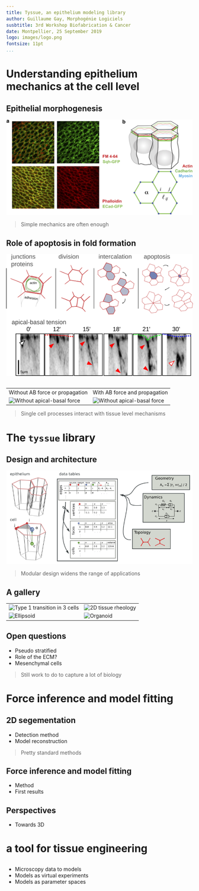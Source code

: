 ```yaml
---
title: Tyssue, an epithelium modeling library
author: Guillaume Gay, Morphogénie Logiciels
susbtitle: 3rd Workshop Biofabrication & Cancer
date: Montpellier, 25 September 2019
logo: images/logo.png
fontsize: 11pt
...
```



# Understanding epithelium mechanics at the cell level

## Epithelial morphogenesis

![Farhadifar et al. 2007](images/epithelium.png "Drosophila embryo ectoderm")

> Simple mechanics are often  enough

## Role of apoptosis in fold formation

![Gettings, Monier et al. 2015](images/leg_joint.png)


##

<table>
    <tr>
        <td> Without AB force or propagation </td>
        <td> With AB force and propagation </td>
    </tr>
    <tr>
        <td><img data-src="images/fold_00_small.gif" alt="Without apical-basal force" /></td>
        <td><img data-src="images/fold_12_small.gif" alt="Without apical-basal force" /></td>
    </tr>
</table>

> Single cell processes interact with tissue level mechanisms


# The `tyssue` library

## Design and architecture

![](images/data_model.png)


> Modular design widens the range of applications

## A gallery

<table>
    <tr>
        <td> <img data-src="images/3cells_type1.gif" alt="Type 1 transition in 3 cells" /></td>
        <td> <img data-src="images/rheology.gif" alt="2D tissue rheology" /> </td>
    </tr>
    <tr>
        <td><img data-src="images/ellipsoid.png" alt="Ellipsoid" /></td>
        <td><img data-src="images/organoid.png" alt="Organoid" /></td>
    </tr>
</table>


## Open questions

* Pseudo stratified
* Role of the ECM?
* Mesenchymal cells

> Still work to do to capture a lot of biology

# Force inference and model fitting

## 2D segementation

* Detection method
* Model reconstruction

> Pretty standard methods

## Force inference and model fitting

* Method
* First results

>

## Perspectives

* Towards 3D


# a tool for tissue engineering

##

* Microscopy data to models
* Models as virtual experiments
* Models as parameter spaces

